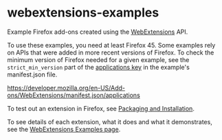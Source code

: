 # webextensions-examples
Example Firefox add-ons created using the [WebExtensions](https://developer.mozilla.org/en-US/Add-ons/WebExtensions) API.

To use these examples, you need at least Firefox 45. Some examples rely on
APIs that were added in more recent versions of Firefox. To check the minimum
version of Firefox needed for a given example, see the `strict_min_version`
part of the [applications key](https://developer.mozilla.org/en-US/Add-ons/WebExtensions/manifest.json/applications) in the example's manifest.json file.

https://developer.mozilla.org/en-US/Add-ons/WebExtensions/manifest.json/applications

To test out an extension in Firefox, see [Packaging and Installation](https://developer.mozilla.org/en-US/Add-ons/WebExtensions/Packaging_and_installation).

To see details of each extension, what it does and what it demonstrates, see the [WebExtensions Examples page](https://developer.mozilla.org/en-US/Add-ons/WebExtensions/Examples).
